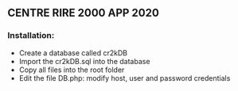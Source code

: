 ## CENTRE RIRE 2000 APP 2020

### Installation:

- Create a database called cr2kDB
- Import the cr2kDB.sql into the database
- Copy all files into the root folder
- Edit the file DB.php: modify host, user and password credentials